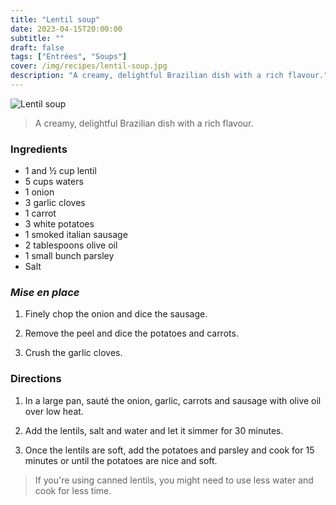 ```yaml
---
title: "Lentil soup"
date: 2023-04-15T20:00:00
subtitle: ""
draft: false
tags: ["Entrées", "Soups"]
cover: /img/recipes/lentil-soup.jpg
description: "A creamy, delightful Brazilian dish with a rich flavour."
---
```


<div class="my-flexbox row-collapse center basic-gap" >
  <div>
    <img src="/img/recipes/lentil-soup.jpg" alt="Lentil soup" class="cover-img">
  </div>
  <div>
    <blockquote>
      A creamy, delightful Brazilian dish with a rich flavour.
    </blockquote>
  </div>
</div>

### Ingredients

- 1 and ½ cup lentil
- 5 cups waters
- 1 onion
- 3 garlic cloves
- 1 carrot
- 3 white potatoes
- 1 smoked italian sausage
- 2 tablespoons olive oil
- 1 small bunch parsley
- Salt

### _Mise en place_

1. Finely chop the onion and dice the sausage.

2. Remove the peel and dice the potatoes and carrots.

3. Crush the garlic cloves.

### Directions

1. In a large pan, sauté the onion, garlic, carrots and sausage with olive oil over low heat.

2. Add the lentils, salt and water and let it simmer for 30 minutes.

3. Once the lentils are soft, add the potatoes and parsley and cook for 15 minutes or until the potatoes are nice and soft.

<blockquote class="with-roo">If you're using canned lentils, you might need to use less water and cook for less time.</blockquote>